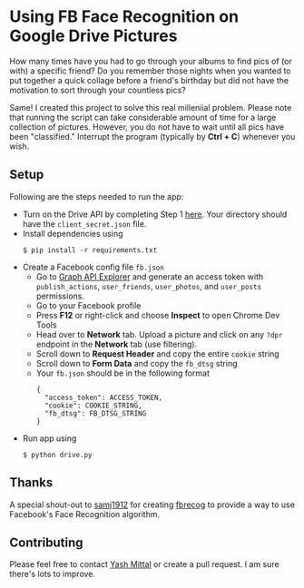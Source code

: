 # Using FB Face Recognition on Google Drive Pictures
How many times have you had to go through your albums to find pics of (or with) a specific friend? Do you remember those nights when you wanted to put together a quick collage before a friend's birthday but did not have the motivation to sort through your countless pics?

Same! I created this project to solve this real milleniial problem. Please note that running the script can take considerable amount of time for a large collection of pictures. However, you do not have to wait until all pics have been "classified." Interrupt the program (typically by **Ctrl + C**) whenever you wish.

## Setup
Following are the steps needed to run the app:
 - Turn on the Drive API by completing Step 1 [here](https://developers.google.com/drive/v3/web/quickstart/python). Your directory should have the `client_secret.json` file.
 - Install dependencies using 
    ```
    $ pip install -r requirements.txt
    ```
 - Create a Facebook config file `fb.json`
    - Go to [Graph API Explorer](https://developers.facebook.com/tools/explorer) and generate an access token with `publish_actions`, `user_friends`, `user_photos`, and `user_posts` permissions.
    - Go to your Facebook profile
    - Press **F12** or right-click and choose **Inspect** to open Chrome Dev Tools
    - Head over to **Network** tab. Upload a picture and click on any `?dpr` endpoint in the **Network** tab (use filtering).
    - Scroll down to **Request Header** and copy the entire `cookie` string
    - Scroll down to **Form Data** and copy the `fb_dtsg` string
    - Your `fb.json` should be in the following format
      ```
      {
        "access_token": ACCESS_TOKEN,
        "cookie": COOKIE_STRING,
        "fb_dtsg": FB_DTSG_STRING
      }
      ```
  - Run app using
    ```
    $ python drive.py
    ```

## Thanks
A special shout-out to [samj1912](https://github.com/samj1912) for creating [fbrecog](https://github.com/samj1912/fbrecog) to provide a way to use Facebook's Face Recognition algorithm.

## Contributing
Please feel free to contact [Yash Mittal](yashmittal2009@gmail.com) or create a pull request. I am sure there's lots to improve.
